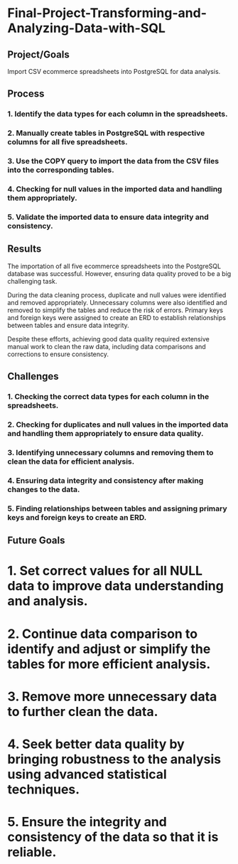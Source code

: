 # Final-Project-Transforming-and-Analyzing-Data-with-SQL

## Project/Goals
Import CSV ecommerce spreadsheets into PostgreSQL for data analysis.

## Process
### 1. Identify the data types for each column in the spreadsheets.
### 2. Manually create tables in PostgreSQL with respective columns for all five spreadsheets.
### 3. Use the COPY query to import the data from the CSV files into the corresponding tables.
### 4. Checking for null values in the imported data and handling them appropriately.
### 5. Validate the imported data to ensure data integrity and consistency.


## Results
The importation of all five ecommerce spreadsheets into the PostgreSQL database was successful. However, ensuring data quality proved to be a big challenging task.

During the data cleaning process, duplicate and null values were identified and removed appropriately. Unnecessary columns were also identified and removed to simplify the tables and reduce the risk of errors. Primary keys and foreign keys were assigned to create an ERD to establish relationships between tables and ensure data integrity.

Despite these efforts, achieving good data quality required extensive manual work to clean the raw data, including data comparisons and corrections to ensure consistency.

## Challenges 
### 1. Checking the correct data types for each column in the spreadsheets.
### 2. Checking for duplicates and null values in the imported data and handling them appropriately to ensure data quality.
### 3. Identifying unnecessary columns and removing them to clean the data for efficient analysis.
### 4. Ensuring data integrity and consistency after making changes to the data.
### 5. Finding relationships between tables and assigning primary keys and foreign keys to create an ERD.


## Future Goals
# 1. Set correct values for all NULL data to improve data understanding and analysis.
# 2. Continue data comparison to identify and adjust or simplify the tables for more efficient analysis.
# 3. Remove more unnecessary data to further clean the data.
# 4. Seek better data quality by bringing robustness to the analysis using advanced statistical techniques.
# 5. Ensure the integrity and consistency of the data so that it is reliable.
